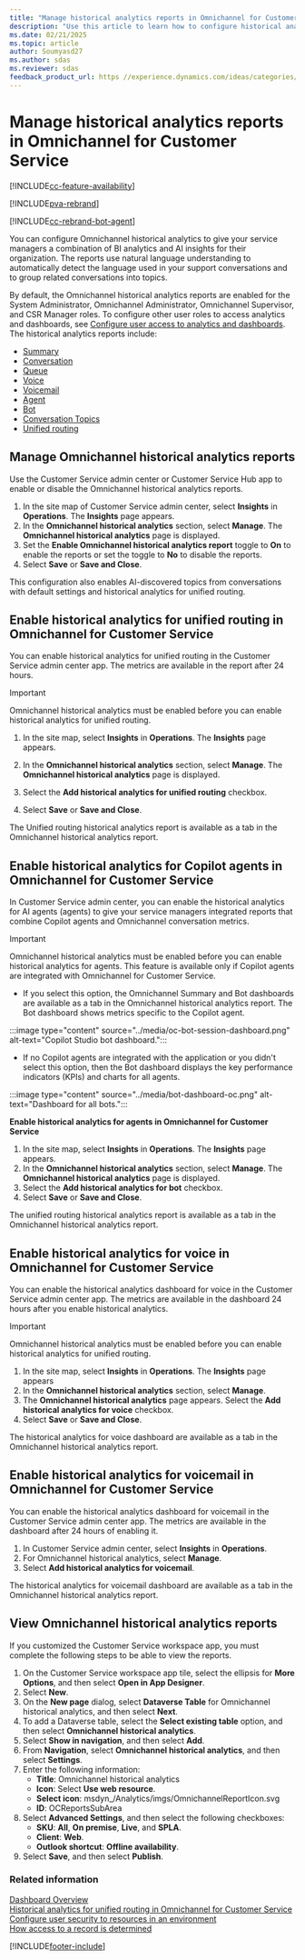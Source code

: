 ```yaml
---
title: "Manage historical analytics reports in Omnichannel for Customer Service | MicrosoftDocs"
description: "Use this article to learn how to configure historical analytics reports for Omnichannel for Customer Service."
ms.date: 02/21/2025
ms.topic: article
author: Soumyasd27
ms.author: sdas
ms.reviewer: sdas
feedback_product_url: https //experience.dynamics.com/ideas/categories/list/?category=a7f4a807-de3b-eb11-a813-000d3a579c38&forum=b68e50a6-88d9-e811-a96b-000d3a1be7ad
---
```


# Manage historical analytics reports in Omnichannel for Customer Service

[!INCLUDE[cc-feature-availability](../../includes/cc-feature-availability.md)]

[!INCLUDE[pva-rebrand](../../includes/cc-pva-rebrand.md)]

[!INCLUDE[cc-rebrand-bot-agent](../../includes/cc-rebrand-bot-agent.md)]


You can configure Omnichannel historical analytics to give your service managers a combination of BI analytics and AI insights for their organization. The reports use natural language understanding to automatically detect the language used in your support conversations and to group related conversations into topics.

By default, the Omnichannel historical analytics reports are enabled for the System Administrator, Omnichannel Administrator, Omnichannel Supervisor, and CSR Manager roles. To configure other user roles to access analytics and dashboards, see [Configure user access to analytics and dashboards](configure-customer-service-analytics-insights-csh.md#configure-user-access-to-analytics-and-dashboards).
The historical analytics reports include:

- [Summary](../use/omnichannel-summary-dashboard.md)
- [Conversation](../use/oc-conversation-dashboard.md)
- [Queue](../use/oc-queue-dashboard.md)
- [Voice](../use/voice-channel-reports-analytics.md)
- [Voicemail](../use/oc-voicemail-dashboard.md)
- [Agent](../use/agent-dashboard.md)
- [Bot](../use/oc-bot-dashboard.md)
- [Conversation Topics](../use/oc-conversation-topics-dashboard.md)
- [Unified routing](../use/oc-historical-analytics-unified-routing.md)

## Manage Omnichannel historical analytics reports

Use the Customer Service admin center or Customer Service Hub app to enable or disable the Omnichannel historical analytics reports.

1. In the site map of Customer Service admin center, select **Insights** in **Operations**. The **Insights** page appears.
1. In the **Omnichannel historical analytics** section, select **Manage**. The **Omnichannel historical analytics** page is displayed.
1. Set the **Enable Omnichannel historical analytics report** toggle to **On** to enable the reports or set the toggle to **No** to disable the reports.
1. Select **Save** or **Save and Close**.

This configuration also enables AI-discovered topics from conversations with default settings and historical analytics for unified routing.

## Enable historical analytics for unified routing in Omnichannel for Customer Service

You can enable historical analytics for unified routing in the Customer Service admin center app. The metrics are available in the report after 24 hours.

> [!IMPORTANT]
>
> Omnichannel historical analytics must be enabled before you can enable historical analytics for unified routing.

1. In the site map, select **Insights** in **Operations**. The **Insights** page appears.	
1. In the **Omnichannel historical analytics** section, select **Manage**. The **Omnichannel historical analytics** page is displayed. 
1. Select the **Add historical analytics for unified routing** checkbox.  

1. Select **Save** or **Save and Close**.
    
The Unified routing historical analytics report is available as a tab in the Omnichannel historical analytics report.

## Enable historical analytics for Copilot agents in Omnichannel for Customer Service

In Customer Service admin center, you can enable the historical analytics for AI agents (agents) to give your service managers integrated reports that combine Copilot agents and Omnichannel conversation metrics.

> [!IMPORTANT]
>
> Omnichannel historical analytics must be enabled before you can enable historical analytics for agents. This feature is available only if Copilot agents are integrated with Omnichannel for Customer Service.

- If you select this option, the Omnichannel Summary and Bot dashboards are available as a tab in the Omnichannel historical analytics report. The Bot dashboard shows metrics specific to the Copilot agent.

 :::image type="content" source="../media/oc-bot-session-dashboard.png" alt-text="Copilot Studio bot dashboard.":::
  
- If no Copilot agents are integrated with the application or you didn't select this option, then the Bot dashboard displays the key performance indicators (KPIs) and charts for all agents.

 :::image type="content" source="../media/bot-dashboard-oc.png" alt-text="Dashboard for all bots.":::

**Enable historical analytics for agents in Omnichannel for Customer Service**

1. In the site map, select **Insights** in **Operations**. The **Insights** page appears.
1. In the **Omnichannel historical analytics** section, select **Manage**. The **Omnichannel historical analytics** page is displayed. 
1. Select the **Add historical analytics for bot** checkbox.
1. Select **Save** or **Save and Close**.

The unified routing historical analytics report is available as a tab in the Omnichannel historical analytics report.

## Enable historical analytics for voice in Omnichannel for Customer Service

You can enable the historical analytics dashboard for voice in the Customer Service admin center app. The metrics are available in the dashboard 24 hours after you enable historical analytics.

> [!IMPORTANT]
>
> Omnichannel historical analytics must be enabled before you can enable historical analytics for unified routing.

1. In the site map, select **Insights** in **Operations**. The **Insights** page appears
1. In the **Omnichannel historical analytics** section, select **Manage**.
1. The **Omnichannel historical analytics** page appears. Select the **Add historical analytics for voice** checkbox.
1. Select **Save** or **Save and Close**.

The historical analytics for voice dashboard are available as a tab in the Omnichannel historical analytics report.

## Enable historical analytics for voicemail in Omnichannel for Customer Service

You can enable the historical analytics dashboard for voicemail in the Customer Service admin center app. The metrics are available in the dashboard after 24 hours of enabling it.

1. In Customer Service admin center, select **Insights** in **Operations**.
1. For Omnichannel historical analytics, select **Manage**.
1. Select **Add historical analytics for voicemail**.

The historical analytics for voicemail dashboard are available as a tab in the Omnichannel historical analytics report.

## View Omnichannel historical analytics reports

If you customized the Customer Service workspace app, you must complete the following steps to be able to view the reports.

1. On the Customer Service workspace app tile, select the ellipsis for **More Options**, and then select **Open in App Designer**.
1. Select **New**.
1. On the **New page** dialog, select **Dataverse Table** for Omnichannel historical analytics, and then select **Next**.
1. To add a Dataverse table, select the **Select existing table** option, and then select **Omnichannel historical analytics**.
1. Select **Show in navigation**, and then select **Add**.
1. From **Navigation**, select **Omnichannel historical analytics**, and then select **Settings**.
1. Enter the following information:
    - **Title**: Omnichannel historical analytics
    - **Icon**: Select **Use web resource**.
    - **Select icon**: msdyn_/Analytics/imgs/OmnichannelReportIcon.svg
    - **ID**: OCReportsSubArea
1. Select **Advanced Settings**, and then select the following checkboxes:
    - **SKU**: **All**, **On premise**, **Live**, and **SPLA**.
    - **Client**: **Web**.
    - **Outlook shortcut**: **Offline availability**.
1. Select **Save**, and then select **Publish**.

### Related information

[Dashboard Overview](../use/customer-service-analytics-insights-csh.md)  
[Historical analytics for unified routing in Omnichannel for Customer Service](../use/oc-historical-analytics-unified-routing.md)  
[Configure user security to resources in an environment](/power-platform/admin/database-security)  
[How access to a record is determined](/power-platform/admin/how-record-access-determined)  

[!INCLUDE[footer-include](../../includes/footer-banner.md)]

